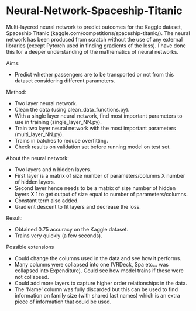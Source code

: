 # Neural-Network-Spaceship-Titanic
Multi-layered neural network to predict outcomes for the Kaggle dataset, Spaceship Titanic (kaggle.com/competitions/spaceship-titanic/).
The neural network has been produced from scratch without the use of any external libraries (except Pytorch used in finding gradients of the loss). I have done this for a deeper understanding of the mathematics of neural networks.

Aims:
- Predict whether passengers are to be transported or not from this dataset considering different parameters.

Method:
- Two layer neural network.
- Clean the data (using clean_data_functions.py).
- With a single layer neural network, find most important parameters to use in training (single_layer_NN.py).
- Train two layer neural network with the most important parameters (multi_layer_NN.py).
- Trains in batches to reduce overfitting.
- Check results on validation set before running model on test set.

About the neural network:
- Two layers and n hidden layers.
- First layer is a matrix of size number of parameters/columns X number of hidden layers.
- Second layer hence needs to be a matrix of size number of hidden layers X 1 to get output of size equal to number of parameters/columns.
- Constant term also added.
- Gradient descent to fit layers and decrease the loss.
 
Result:
- Obtained 0.75 accuracy on the Kaggle dataset.
- Trains very quickly (a few seconds).
   
Possible extensions
- Could change the columns used in the data and see how it performs.
- Many columns were collapsed into one (VRDeck, Spa etc... was collapsed into Expenditure). Could see how model trains if these were not collapsed.
- Could add more layers to capture higher order relationships in the data.
- The 'Name' column was fully discarded but this can be used to find information on family size (with shared last names) which is an extra piece of information that could be used.
  
